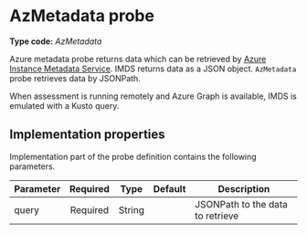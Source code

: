 
# AzMetadata probe

**Type code:** *AzMetadata*

Azure metadata probe returns data which can be retrieved by [Azure Instance Metadata Service](https://learn.microsoft.com/azure/virtual-machines/linux/instance-metadata-service). IMDS returns data as a JSON object. `AzMetadata` probe retrieves data by JSONPath.

When assessment is running remotely and Azure Graph is available, IMDS is emulated with a Kusto query.

## Implementation properties

Implementation part of the probe definition contains the following parameters.

| Parameter | Required | Type   | Default | Description                      |
|-----------|:--------:|:------:|:-------:|----------------------------------|
| query     | Required | String |         | JSONPath to the data to retrieve |
